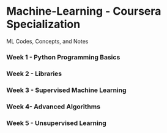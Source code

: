 # Machine-Learning - Coursera Specialization 
ML Codes, Concepts, and Notes

### Week 1 - Python Programming Basics ###
### Week 2 - Libraries ###
### Week 3 - Supervised Machine Learning  ###
### Week 4- Advanced Algorithms ###
### Week 5 - Unsupervised Learning ###

